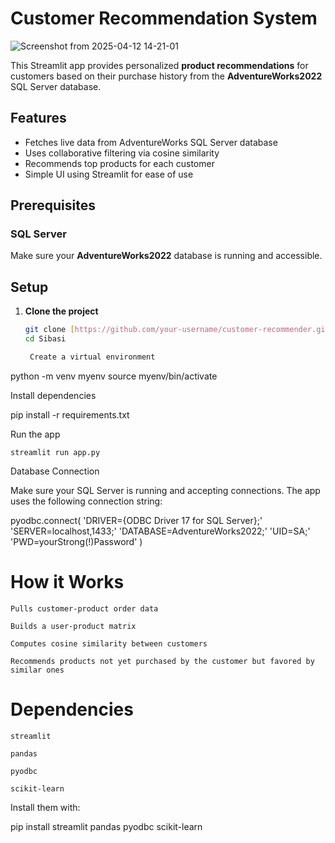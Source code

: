 # Customer Recommendation System

![Screenshot from 2025-04-12 14-21-01](https://github.com/user-attachments/assets/756b3d10-b453-46cb-8fb5-756a5a882fb6)

This Streamlit app provides personalized **product recommendations** for customers based on their purchase history from the **AdventureWorks2022** SQL Server database.

## Features

- Fetches live data from AdventureWorks SQL Server database
- Uses collaborative filtering via cosine similarity
- Recommends top products for each customer
- Simple UI using Streamlit for ease of use


## Prerequisites

### SQL Server
Make sure your **AdventureWorks2022** database is running and accessible.

## Setup

1. **Clone the project**
   ```bash
   git clone [https://github.com/your-username/customer-recommender.git](https://github.com/MuchiriKinyua/Sibasi)
   cd Sibasi

    Create a virtual environment

python -m venv myenv
source myenv/bin/activate

Install dependencies

pip install -r requirements.txt

Run the app

    streamlit run app.py

Database Connection

Make sure your SQL Server is running and accepting connections. The app uses the following connection string:

pyodbc.connect(
    'DRIVER={ODBC Driver 17 for SQL Server};'
    'SERVER=localhost,1433;'
    'DATABASE=AdventureWorks2022;'
    'UID=SA;'
    'PWD=yourStrong(!)Password'
)


# How it Works

    Pulls customer-product order data

    Builds a user-product matrix

    Computes cosine similarity between customers

    Recommends products not yet purchased by the customer but favored by similar ones

# Dependencies

    streamlit

    pandas

    pyodbc

    scikit-learn

Install them with:

pip install streamlit pandas pyodbc scikit-learn
